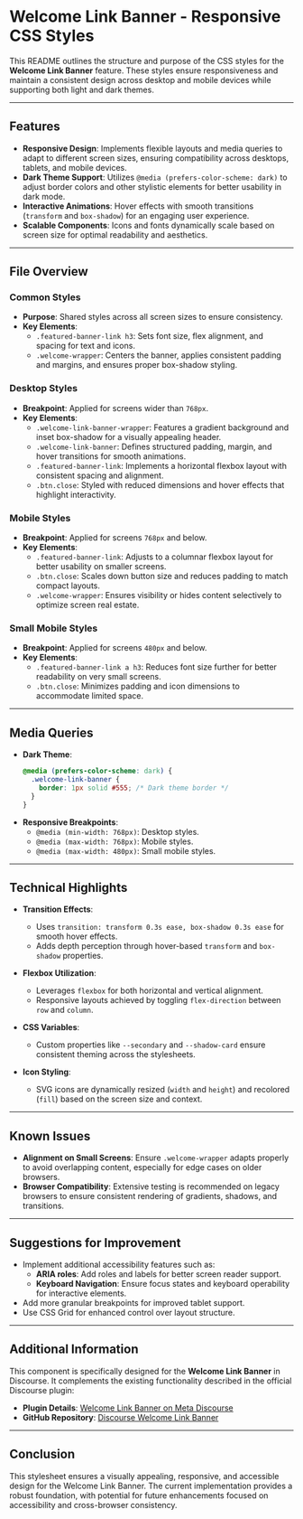 # Welcome Link Banner - Responsive CSS Styles

This README outlines the structure and purpose of the CSS styles for the **Welcome Link Banner** feature. These styles ensure responsiveness and maintain a consistent design across desktop and mobile devices while supporting both light and dark themes.

---

## Features

- **Responsive Design**: Implements flexible layouts and media queries to adapt to different screen sizes, ensuring compatibility across desktops, tablets, and mobile devices.
- **Dark Theme Support**: Utilizes `@media (prefers-color-scheme: dark)` to adjust border colors and other stylistic elements for better usability in dark mode.
- **Interactive Animations**: Hover effects with smooth transitions (`transform` and `box-shadow`) for an engaging user experience.
- **Scalable Components**: Icons and fonts dynamically scale based on screen size for optimal readability and aesthetics.

---

## File Overview

### Common Styles

- **Purpose**: Shared styles across all screen sizes to ensure consistency.
- **Key Elements**:
  - `.featured-banner-link h3`: Sets font size, flex alignment, and spacing for text and icons.
  - `.welcome-wrapper`: Centers the banner, applies consistent padding and margins, and ensures proper box-shadow styling.

### Desktop Styles

- **Breakpoint**: Applied for screens wider than `768px`.
- **Key Elements**:
  - `.welcome-link-banner-wrapper`: Features a gradient background and inset box-shadow for a visually appealing header.
  - `.welcome-link-banner`: Defines structured padding, margin, and hover transitions for smooth animations.
  - `.featured-banner-link`: Implements a horizontal flexbox layout with consistent spacing and alignment.
  - `.btn.close`: Styled with reduced dimensions and hover effects that highlight interactivity.

### Mobile Styles

- **Breakpoint**: Applied for screens `768px` and below.
- **Key Elements**:
  - `.featured-banner-link`: Adjusts to a columnar flexbox layout for better usability on smaller screens.
  - `.btn.close`: Scales down button size and reduces padding to match compact layouts.
  - `.welcome-wrapper`: Ensures visibility or hides content selectively to optimize screen real estate.

### Small Mobile Styles

- **Breakpoint**: Applied for screens `480px` and below.
- **Key Elements**:
  - `.featured-banner-link a h3`: Reduces font size further for better readability on very small screens.
  - `.btn.close`: Minimizes padding and icon dimensions to accommodate limited space.

---

## Media Queries

- **Dark Theme**:
  ```css
  @media (prefers-color-scheme: dark) {
    .welcome-link-banner {
      border: 1px solid #555; /* Dark theme border */
    }
  }
  ```
- **Responsive Breakpoints**:
  - `@media (min-width: 768px)`: Desktop styles.
  - `@media (max-width: 768px)`: Mobile styles.
  - `@media (max-width: 480px)`: Small mobile styles.

---

## Technical Highlights

- **Transition Effects**:
  - Uses `transition: transform 0.3s ease, box-shadow 0.3s ease` for smooth hover effects.
  - Adds depth perception through hover-based `transform` and `box-shadow` properties.

- **Flexbox Utilization**:
  - Leverages `flexbox` for both horizontal and vertical alignment.
  - Responsive layouts achieved by toggling `flex-direction` between `row` and `column`.

- **CSS Variables**:
  - Custom properties like `--secondary` and `--shadow-card` ensure consistent theming across the stylesheets.

- **Icon Styling**:
  - SVG icons are dynamically resized (`width` and `height`) and recolored (`fill`) based on the screen size and context.

---

## Known Issues

- **Alignment on Small Screens**: Ensure `.welcome-wrapper` adapts properly to avoid overlapping content, especially for edge cases on older browsers.
- **Browser Compatibility**: Extensive testing is recommended on legacy browsers to ensure consistent rendering of gradients, shadows, and transitions.

---

## Suggestions for Improvement

- Implement additional accessibility features such as:
  - **ARIA roles**: Add roles and labels for better screen reader support.
  - **Keyboard Navigation**: Ensure focus states and keyboard operability for interactive elements.
- Add more granular breakpoints for improved tablet support.
- Use CSS Grid for enhanced control over layout structure.

---

## Additional Information

This component is specifically designed for the **Welcome Link Banner** in Discourse. It complements the existing functionality described in the official Discourse plugin:

- **Plugin Details**: [Welcome Link Banner on Meta Discourse](https://meta.discourse.org/t/welcome-link-banner/218743)
- **GitHub Repository**: [Discourse Welcome Link Banner](https://github.com/discourse/discourse-welcome-link-banner)

---

## Conclusion

This stylesheet ensures a visually appealing, responsive, and accessible design for the Welcome Link Banner. The current implementation provides a robust foundation, with potential for future enhancements focused on accessibility and cross-browser consistency.

